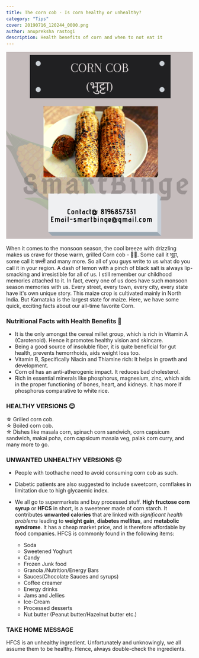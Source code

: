 ```yaml
---
title: The corn cob - Is corn healthy or unhealthy?
category: "Tips"
cover: 20190716_120244_0000.png
author: anupreksha rastogi
description: Health benefits of corn and when to not eat it
---
```


![Corn](20190716_120244_0000.png)

When it comes to the monsoon season, the cool breeze with drizzling makes us crave for those warm, grilled Corn cob - 🌽🌽. Some call it भुट्टा, some call it छल्ली and many more.
So all of you guys write to us what do you call it in your region.
A dash of lemon with a pinch of black salt is always lip-smacking and irresistible for all of us.
I still remember our childhood memories attached to it. In fact, every one of us does have such monsoon season memories with us. Every street, every town, every city, every state have it's own unique story.
This maize crop is cultivated mainly in North India. But Karnataka is the largest state for maize.
Here, we have some quick, exciting facts about our all-time favorite Corn.

### Nutritional Facts with Health Benefits 🤔

- It is the only amongst the cereal millet group, which is rich in Vitamin A (Carotenoid). Hence it promotes healthy vision and skincare.
- Being a good source of insoluble fiber, it is quite beneficial for gut health, prevents hemorrhoids, aids weight loss too.
- Vitamin B, Specifically Niacin and Thiamine rich: It helps in growth and development.
- Corn oil has an anti-atherogenic impact. It reduces bad cholesterol.
- Rich in essential minerals like phosphorus, magnesium, zinc, which aids in the proper functioning of bones, heart, and kidneys. It has more if phosphorus comparative to white rice.

### HEALTHY VERSIONS 😊

☆ Grilled corn cob. <br/>
☆ Boiled corn cob. <br/>
☆ Dishes like masala corn, spinach corn sandwich, corn capsicum sandwich, makai poha, corn capsicum masala veg, palak corn curry, and many more to go. <br/>

### UNWANTED UNHEALTHY VERSIONS 😔

- People with toothache need to avoid consuming corn cob as such.

- Diabetic patients are also suggested to include sweetcorn, cornflakes in limitation due to high glycaemic index.

- We all go to supermarkets and buy processed stuff. **High fructose corn syrup** or **HFCS** in short, is a sweetener made of corn starch. It contributes **unwanted calories** that are linked with _significant health problems_ leading to **weight gain**, **diabetes mellitus**, and **metabolic syndrome**. It has a cheap market price, and is therefore affordable by food companies. HFCS is commonly found in the following items:

  - Soda
  - Sweetened Yoghurt
  - Candy
  - Frozen Junk food
  - Granola /Nutrition/Energy Bars
  - Sauces(Chocolate Sauces and syrups)
  - Coffee creamer
  - Energy drinks
  - Jams and Jellies
  - Ice-Cream
  - Processed desserts
  - Nut butter (Peanut butter/Hazelnut butter etc.)

### TAKE HOME MESSAGE

HFCS is an unhealthy ingredient. Unfortunately and unknowingly, we all assume them to be healthy. Hence, always double-check the ingredients.
